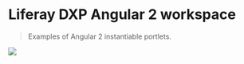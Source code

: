 # Liferay DXP Angular 2 workspace
> Examples of Angular 2 instantiable portlets.

![](https://github.com/jonilko/angular2-liferay-workspace/blob/master/Screen%20Shot.png)
